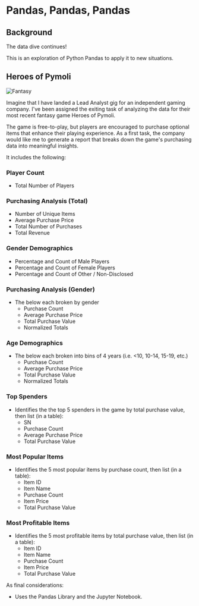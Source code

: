 # Pandas, Pandas, Pandas

## Background

The data dive continues!

This is an exploration of Python Pandas to apply it to new situations. 

## Heroes of Pymoli

![Fantasy](https://previews.123rf.com/images/liuzishan/liuzishan1705/liuzishan170500063/78848353-chinese-style-fantasy-scenes-.jpg)

Imagine that I have landed a Lead Analyst gig for an independent gaming company. I've been assigned the exiting task of analyzing the data for their most recent fantasy game Heroes of Pymoli.

The game is free-to-play, but players are encouraged to purchase optional items that enhance their playing experience. As a first task, the company would like me to generate a report that breaks down the game's purchasing data into meaningful insights.

It includes the following:

### Player Count

* Total Number of Players

### Purchasing Analysis (Total)

* Number of Unique Items
* Average Purchase Price
* Total Number of Purchases
* Total Revenue

### Gender Demographics

* Percentage and Count of Male Players
* Percentage and Count of Female Players
* Percentage and Count of Other / Non-Disclosed

### Purchasing Analysis (Gender)

* The below each broken by gender
  * Purchase Count
  * Average Purchase Price
  * Total Purchase Value
  * Normalized Totals

### Age Demographics

* The below each broken into bins of 4 years (i.e. &lt;10, 10-14, 15-19, etc.)
  * Purchase Count
  * Average Purchase Price
  * Total Purchase Value
  * Normalized Totals

### Top Spenders

* Identifies the the top 5 spenders in the game by total purchase value, then list (in a table):
  * SN
  * Purchase Count
  * Average Purchase Price
  * Total Purchase Value

### Most Popular Items

* Identifies the 5 most popular items by purchase count, then list (in a table):
  * Item ID
  * Item Name
  * Purchase Count
  * Item Price
  * Total Purchase Value

### Most Profitable Items

* Identifies the 5 most profitable items by total purchase value, then list (in a table):
  * Item ID
  * Item Name
  * Purchase Count
  * Item Price
  * Total Purchase Value

As final considerations:

* Uses the Pandas Library and the Jupyter Notebook.

